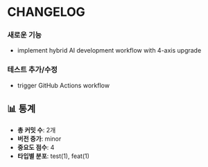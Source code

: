 # CHANGELOG

### 새로운 기능

- implement hybrid AI development workflow with 4-axis upgrade

### 테스트 추가/수정

- trigger GitHub Actions workflow

## 📊 통계

- **총 커밋 수**: 2개
- **버전 증가**: minor
- **중요도 점수**: 4
- **타입별 분포**: test(1), feat(1)
